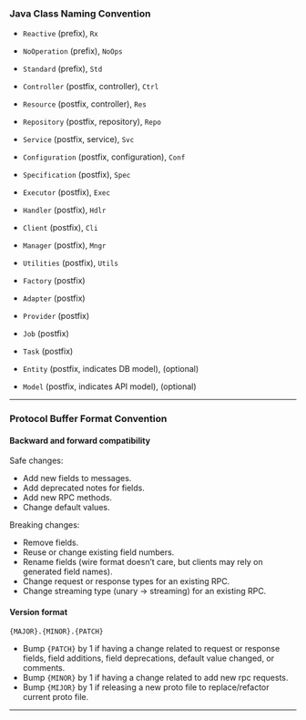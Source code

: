 ### Java  Class Naming Convention

- `Reactive` (prefix), `Rx`
- `NoOperation` (prefix), `NoOps`
- `Standard` (prefix), `Std`


- `Controller` (postfix, controller), `Ctrl`
- `Resource` (postfix, controller), `Res`
- `Repository` (postfix, repository), `Repo`
- `Service` (postfix, service), `Svc`
- `Configuration` (postfix, configuration), `Conf`


- `Specification` (postfix), `Spec`
- `Executor` (postfix), `Exec`
- `Handler` (postfix), `Hdlr`
- `Client` (postfix), `Cli`
- `Manager` (postfix), `Mngr`
- `Utilities` (postfix), `Utils`


- `Factory` (postfix)
- `Adapter` (postfix)
- `Provider` (postfix)
- `Job` (postfix)
- `Task` (postfix)


- `Entity` (postfix, indicates DB model), (optional)
- `Model` (postfix, indicates API model), (optional)

---

### Protocol Buffer Format Convention

#### Backward and forward compatibility

Safe changes:

- Add new fields to messages.
- Add deprecated notes for fields.
- Add new RPC methods.
- Change default values.

Breaking changes:

- Remove fields.
- Reuse or change existing field numbers.
- Rename fields (wire format doesn’t care, but clients may rely on generated field names).
- Change request or response types for an existing RPC.
- Change streaming type (unary → streaming) for an existing RPC.

#### Version format

`{MAJOR}.{MINOR}.{PATCH}`

- Bump `{PATCH}` by 1 if having a change related to request or response fields,
  field additions, field deprecations, default value changed, or comments.
- Bump `{MINOR}` by 1 if having a change related to add new rpc requests.
- Bump `{MIJOR}` by 1 if releasing a new proto file to replace/refactor current proto file.

---